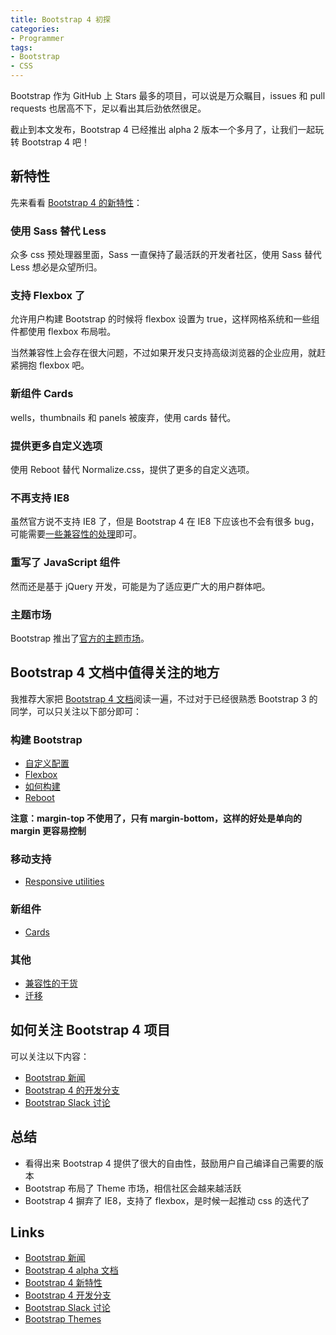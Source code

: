 ```yaml
---
title: Bootstrap 4 初探
categories:
- Programmer
tags:
- Bootstrap
- CSS
---
```


Bootstrap 作为 GitHub 上 Stars 最多的项目，可以说是万众瞩目，issues 和 pull requests 也居高不下，足以看出其后劲依然很足。

截止到本文发布，Bootstrap 4 已经推出 alpha 2 版本一个多月了，让我们一起玩转 Bootstrap 4 吧！

<!-- more -->

## 新特性

先来看看 [Bootstrap 4 的新特性][bootstrap-4-alpha]：

### 使用 Sass 替代 Less

众多 css 预处理器里面，Sass 一直保持了最活跃的开发者社区，使用 Sass 替代 Less 想必是众望所归。

### 支持 Flexbox 了

允许用户构建 Bootstrap 的时候将 flexbox 设置为 true，这样网格系统和一些组件都使用 flexbox 布局啦。

当然兼容性上会存在很大问题，不过如果开发只支持高级浏览器的企业应用，就赶紧拥抱 flexbox 吧。

### 新组件 Cards

wells，thumbnails 和 panels 被废弃，使用 cards 替代。

### 提供更多自定义选项

使用 Reboot 替代 Normalize.css，提供了更多的自定义选项。

### 不再支持 IE8

虽然官方说不支持 IE8 了，但是 Bootstrap 4 在 IE8 下应该也不会有很多 bug，可能需要[一些兼容性的处理][browsers-devices]即可。

### 重写了 JavaScript 组件

然而还是基于 jQuery 开发，可能是为了适应更广大的用户群体吧。

### 主题市场

Bootstrap 推出了[官方的主题市场][themes]。

## Bootstrap 4 文档中值得关注的地方

我推荐大家把 [Bootstrap 4 文档][docs]阅读一遍，不过对于已经很熟悉 Bootstrap 3 的同学，可以只关注以下部分即可：

### 构建 Bootstrap

- [自定义配置](http://v4-alpha.getbootstrap.com/getting-started/options/)
- [Flexbox](http://v4-alpha.getbootstrap.com/getting-started/flexbox/)
- [如何构建](http://v4-alpha.getbootstrap.com/getting-started/build-tools/)
- [Reboot](http://v4-alpha.getbootstrap.com/content/reboot/)

**注意：margin-top 不使用了，只有 margin-bottom，这样的好处是单向的 margin 更容易控制**

### 移动支持

- [Responsive utilities](http://v4-alpha.getbootstrap.com/layout/responsive-utilities/)

### 新组件

- [Cards](http://v4-alpha.getbootstrap.com/components/card/)

### 其他

- [兼容性的干货](http://v4-alpha.getbootstrap.com/getting-started/browsers-devices/)
- [迁移](http://v4-alpha.getbootstrap.com/migration/)

## 如何关注 Bootstrap 4 项目

可以关注以下内容：

- [Bootstrap 新闻][news]
- [Bootstrap 4 的开发分支][dev]
- [Bootstrap Slack 讨论][slack]

## 总结

- 看得出来 Bootstrap 4 提供了很大的自由性，鼓励用户自己编译自己需要的版本
- Bootstrap 布局了 Theme 市场，相信社区会越来越活跃
- Bootstrap 4 摒弃了 IE8，支持了 flexbox，是时候一起推动 css 的迭代了

## Links

- [Bootstrap 新闻][news]
- [Bootstrap 4 alpha 文档][docs]
- [Bootstrap 4 新特性][bootstrap-4-alpha]
- [Bootstrap 4 开发分支][dev]
- [Bootstrap Slack 讨论][slack]
- [Bootstrap Themes][themes]

[bootstrap-4-alpha]: http://blog.getbootstrap.com/2015/08/19/bootstrap-4-alpha/
[browsers-devices]: http://v4-alpha.getbootstrap.com/getting-started/browsers-devices/
[themes]: http://themes.getbootstrap.com/
[docs]: http://v4-alpha.getbootstrap.com/
[dev]: https://github.com/twbs/bootstrap/tree/v4-dev
[slack]: https://bootstrap-slack.herokuapp.com/
[news]: http://blog.getbootstrap.com/
